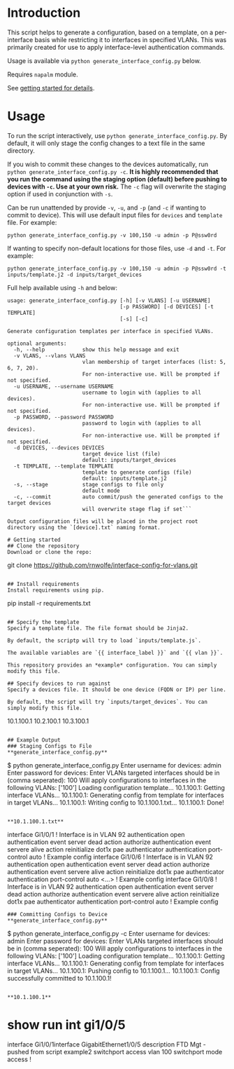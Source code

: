 # Introduction
This script helps to generate a configuration, based on a template, on a per-interface basis while restricting it to interfaces in specified VLANs. This was primarily created for use to apply interface-level authentication commands.

Usage is available via `python generate_interface_config.py` below.

Requires `napalm` module.

See [getting started for details](#getting-started).

# Usage
To run the script interactively, use `python generate_interface_config.py`. By default, it will only stage the config changes to a text file in the same directory.

If you wish to commit these changes to the devices automatically, run `python generate_interface_config.py -c`. **It is highly recommended that you run the command using the staging option (default) before pushing to devices with `-c`. Use at your own risk.** The `-c` flag will overwrite the staging option if used in conjunction with `-s`.

Can be run unattended by provide `-v`, `-u`, and `-p` (and `-c` if wanting to commit to device). This will use default input files for `devices` and `template` file. For example:

```
python generate_interface_config.py -v 100,150 -u admin -p P@ssw0rd
```

If wanting to specify non-default locations for those files, use `-d` and `-t`. For example:

```
python generate_interface_config.py -v 100,150 -u admin -p P@ssw0rd -t inputs/template.j2 -d inputs/target_devices
```

Full help available using `-h` and below:
```
usage: generate_interface_config.py [-h] [-v VLANS] [-u USERNAME]
                                    [-p PASSWORD] [-d DEVICES] [-t TEMPLATE]
                                    [-s] [-c]

Generate configuration templates per interface in specified VLANs.

optional arguments:
  -h, --help            show this help message and exit
  -v VLANS, --vlans VLANS
                        vlan membership of target interfaces (list: 5, 6, 7, 20).
                        For non-interactive use. Will be prompted if not specified.
  -u USERNAME, --username USERNAME
                        username to login with (applies to all devices).
                        For non-interactive use. Will be prompted if not specified.
  -p PASSWORD, --password PASSWORD
                        password to login with (applies to all devices).
                        For non-interactive use. Will be prompted if not specified.
  -d DEVICES, --devices DEVICES
                        target device list (file)
                        default: inputs/target_devices
  -t TEMPLATE, --template TEMPLATE
                        template to generate configs (file)
                        default: inputs/template.j2
  -s, --stage           stage configs to file only
                        default mode
  -c, --commit          auto commit/push the generated configs to the target devices
                        will overwrite stage flag if set```

Output configuration files will be placed in the project root directory using the `[device].txt` naming format.

# Getting started
## Clone the repository
Download or clone the repo:
```
git clone https://github.com/rnwolfe/interface-config-for-vlans.git
```

## Install requirements
Install requirements using pip.
```
pip install -r requirements.txt
```

## Specify the template
Specify a template file. The file format should be Jinja2.

By default, the scriptp will try to load `inputs/template.js`.

The available variables are `{{ interface_label }}` and `{{ vlan }}`.

This repository provides an *example* configuration. You can simply modify this file.

## Specify devices to run against
Specify a devices file. It should be one device (FQDN or IP) per line.

By default, the script will try `inputs/target_devices`. You can simply modify this file.

```
10.1.100.1
10.2.100.1
10.3.100.1
```

## Example Output
### Staging Configs to File
**generate_interface_config.py**
```
$ python generate_interface_config.py
Enter username for devices: admin
Enter password for devices:
Enter VLANs targeted interfaces should be in (comma seperated): 100
Will apply configurations to interfaces in the following VLANs: ['100']
Loading configuration template...
10.1.100.1: Getting interface VLANs...
10.1.100.1: Generating config from template for interfaces in target VLANs...
10.1.100.1: Writing config to 10.1.100.1.txt...
10.1.100.1: Done!
```

**10.1.100.1.txt**
```
interface Gi1/0/1
 ! Interface is in VLAN 92
 authentication open
 authentication event server dead action authorize
 authentication event servere alive action reinitialize
 dot1x pae authenticator
 authentication port-control auto
 ! Example config
interface Gi1/0/6
 ! Interface is in VLAN 92
 authentication open
 authentication event server dead action authorize
 authentication event servere alive action reinitialize
 dot1x pae authenticator
 authentication port-control auto
<...>
 ! Example config
interface Gi1/0/8
 ! Interface is in VLAN 92
 authentication open
 authentication event server dead action authorize
 authentication event servere alive action reinitialize
 dot1x pae authenticator
 authentication port-control auto
 ! Example config
<output breviated>
 ```
### Committing Configs to Device
**generate_interface_config.py**
```
$ python generate_interface_config.py -c
Enter username for devices: admin
Enter password for devices:
Enter VLANs targeted interfaces should be in (comma seperated): 100
Will apply configurations to interfaces in the following VLANs: ['100']
Loading configuration template...
10.1.100.1: Getting interface VLANs...
10.1.100.1: Generating config from template for interfaces in target VLANs...
10.1.100.1: Pushing config to 10.1.100.1...
10.1.100.1: Config successfully committed to 10.1.100.1!
```

**10.1.100.1**
```
# show run int gi1/0/5
interface Gi1/0/1interface GigabitEthernet1/0/5
 description FTD Mgt - pushed from script example2
 switchport access vlan 100
 switchport mode access
!
<output breviated>
 ```
